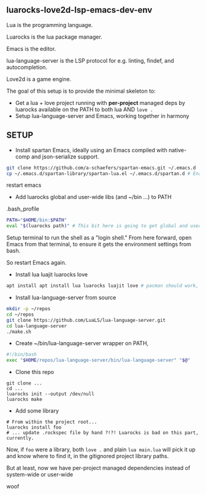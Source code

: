 ## luarocks-love2d-lsp-emacs-dev-env

Lua is the programming language.

Luarocks is the lua package manager.

Emacs is the editor.

lua-language-server is the LSP protocol for e.g. linting, findef, and autocompletion.

Love2d is a game engine.

The goal of this setup is to provide the minimal skeleton to:

- Get a lua + love project running with **per-project** managed deps by luarocks available on the PATH to both lua AND `love .`
- Setup lua-language-server and Emacs,  working together in harmony

## SETUP

- Install spartan Emacs, ideally using an Emacs compiled with native-comp and json-serialize support.

```bash
git clone https://github.com/a-schaefers/spartan-emacs.git ~/.emacs.d
cp ~/.emacs.d/spartan-library/spartan-lua.el ~/.emacs.d/spartan.d # Enable the spartan-lua.el library.
```

restart emacs

- Add luarocks global and user-wide libs (and ~/bin ...) to PATH

.bash_profile

```bash
PATH="$HOME/bin:$PATH"
eval "$(luarocks path)" # This bit here is going to get global and user-wide luarocks deps working, but not per-project.
```

Setup terminal to run the shell as a "login shell." From here forward, open Emacs from that terminal, to ensure it gets the environment settings from bash.

So restart Emacs again.

- Install lua luajit luarocks love

```bash
apt install apt install lua luarocks luajit love # pacman should work, too, if that's your thing.
```

- Install lua-language-server from source

```bash
mkdir -p ~/repos
cd ~/repos
git clone https://github.com/LuaLS/lua-language-server.git
cd lua-language-server
./make.sh
```

- Create ~/bin/lua-language-server wrapper on PATH,

```bash
#!/bin/bash
exec "$HOME/repos/lua-language-server/bin/lua-language-server" "$@"
```

- Clone this repo

```
git clone ...
cd ...
luarocks init --output /dev/null
luarocks make
```

- Add some library

```
# From within the project root...
luarocks install foo
# ... update .rockspec file by hand ?!?! Luarocks is bad on this part, currently.
```

Now, if `foo` were a library, both `love .` and plain `lua main.lua` will pick it up and know where to find it, in the gitignored project library paths.

But at least, now we have per-project managed dependencies instead of system-wide or user-wide

woof
